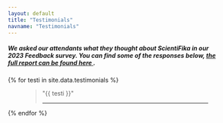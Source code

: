 ```yaml
---
layout: default
title: "Testimonials"
navname: "Testimonials"
---
```

<h5 class="mb-5">
We asked our attendants what they thought about ScientiFika in our 2023 Feedback survey.
You can find some of the responses below, <a target="_blank" href="https://docs.google.com/document/d/1PZBmBTGhUsXfazL44iGe_oQ1sGvNiQYBPensLQEiD2E/edit">the full report can be found here <i class="bi bi-file-earmark-text"></i></a>.
</h5>

{% for testi in site.data.testimonials %}
<figure class="text-end mb-5">
  <blockquote class="blockquote fst-italic">
    <p>
    "{{ testi }}"
    </p>
    <hr/>
  </blockquote>
</figure>
{% endfor %}
